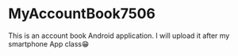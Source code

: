 # MyAccountBook7506
This is an account book Android application.
I will upload it after my smartphone App class😁
